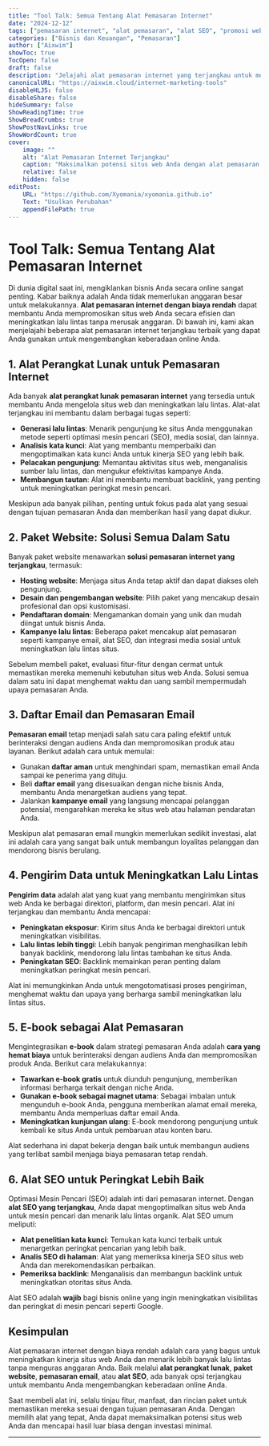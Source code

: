 ```yaml
---
title: "Tool Talk: Semua Tentang Alat Pemasaran Internet"
date: "2024-12-12"
tags: ["pemasaran internet", "alat pemasaran", "alat SEO", "promosi website", "pemasaran email"]
categories: ["Bisnis dan Keuangan", "Pemasaran"]
author: ["Aixwim"]
showToc: true
TocOpen: false
draft: false
description: "Jelajahi alat pemasaran internet yang terjangkau untuk meningkatkan kinerja situs web Anda dan meningkatkan lalu lintas. Pelajari tentang solusi biaya rendah untuk pemasaran email, SEO, dan lainnya."
canonicalURL: "https://aixwim.cloud/internet-marketing-tools"
disableHLJS: false
disableShare: false
hideSummary: false
ShowReadingTime: true
ShowBreadCrumbs: true
ShowPostNavLinks: true
ShowWordCount: true
cover:
    image: ""
    alt: "Alat Pemasaran Internet Terjangkau"
    caption: "Maksimalkan potensi situs web Anda dengan alat pemasaran internet yang terjangkau."
    relative: false
    hidden: false
editPost:
    URL: "https://github.com/Xyomania/xyomania.github.io"
    Text: "Usulkan Perubahan"
    appendFilePath: true
---
```


# Tool Talk: Semua Tentang Alat Pemasaran Internet

Di dunia digital saat ini, mengiklankan bisnis Anda secara online sangat penting. Kabar baiknya adalah Anda tidak memerlukan anggaran besar untuk melakukannya. **Alat pemasaran internet dengan biaya rendah** dapat membantu Anda mempromosikan situs web Anda secara efisien dan meningkatkan lalu lintas tanpa merusak anggaran. Di bawah ini, kami akan menjelajahi beberapa alat pemasaran internet terjangkau terbaik yang dapat Anda gunakan untuk mengembangkan keberadaan online Anda.

## 1. **Alat Perangkat Lunak untuk Pemasaran Internet**

Ada banyak **alat perangkat lunak pemasaran internet** yang tersedia untuk membantu Anda mengelola situs web dan meningkatkan lalu lintas. Alat-alat terjangkau ini membantu dalam berbagai tugas seperti:

- **Generasi lalu lintas**: Menarik pengunjung ke situs Anda menggunakan metode seperti optimasi mesin pencari (SEO), media sosial, dan lainnya.
- **Analisis kata kunci**: Alat yang membantu memperbaiki dan mengoptimalkan kata kunci Anda untuk kinerja SEO yang lebih baik.
- **Pelacakan pengunjung**: Memantau aktivitas situs web, menganalisis sumber lalu lintas, dan mengukur efektivitas kampanye Anda.
- **Membangun tautan**: Alat ini membantu membuat backlink, yang penting untuk meningkatkan peringkat mesin pencari.

Meskipun ada banyak pilihan, penting untuk fokus pada alat yang sesuai dengan tujuan pemasaran Anda dan memberikan hasil yang dapat diukur.

## 2. **Paket Website: Solusi Semua Dalam Satu**

Banyak paket website menawarkan **solusi pemasaran internet yang terjangkau**, termasuk:

- **Hosting website**: Menjaga situs Anda tetap aktif dan dapat diakses oleh pengunjung.
- **Desain dan pengembangan website**: Pilih paket yang mencakup desain profesional dan opsi kustomisasi.
- **Pendaftaran domain**: Mengamankan domain yang unik dan mudah diingat untuk bisnis Anda.
- **Kampanye lalu lintas**: Beberapa paket mencakup alat pemasaran seperti kampanye email, alat SEO, dan integrasi media sosial untuk meningkatkan lalu lintas situs.

Sebelum membeli paket, evaluasi fitur-fitur dengan cermat untuk memastikan mereka memenuhi kebutuhan situs web Anda. Solusi semua dalam satu ini dapat menghemat waktu dan uang sambil mempermudah upaya pemasaran Anda.

## 3. **Daftar Email dan Pemasaran Email**

**Pemasaran email** tetap menjadi salah satu cara paling efektif untuk berinteraksi dengan audiens Anda dan mempromosikan produk atau layanan. Berikut adalah cara untuk memulai:

- Gunakan **daftar aman** untuk menghindari spam, memastikan email Anda sampai ke penerima yang dituju.
- Beli **daftar email** yang disesuaikan dengan niche bisnis Anda, membantu Anda menargetkan audiens yang tepat.
- Jalankan **kampanye email** yang langsung mencapai pelanggan potensial, mengarahkan mereka ke situs web atau halaman pendaratan Anda.

Meskipun alat pemasaran email mungkin memerlukan sedikit investasi, alat ini adalah cara yang sangat baik untuk membangun loyalitas pelanggan dan mendorong bisnis berulang.

## 4. **Pengirim Data untuk Meningkatkan Lalu Lintas**

**Pengirim data** adalah alat yang kuat yang membantu mengirimkan situs web Anda ke berbagai direktori, platform, dan mesin pencari. Alat ini terjangkau dan membantu Anda mencapai:

- **Peningkatan eksposur**: Kirim situs Anda ke berbagai direktori untuk meningkatkan visibilitas.
- **Lalu lintas lebih tinggi**: Lebih banyak pengiriman menghasilkan lebih banyak backlink, mendorong lalu lintas tambahan ke situs Anda.
- **Peningkatan SEO**: Backlink memainkan peran penting dalam meningkatkan peringkat mesin pencari.

Alat ini memungkinkan Anda untuk mengotomatisasi proses pengiriman, menghemat waktu dan upaya yang berharga sambil meningkatkan lalu lintas situs.

## 5. **E-book sebagai Alat Pemasaran**

Mengintegrasikan **e-book** dalam strategi pemasaran Anda adalah **cara yang hemat biaya** untuk berinteraksi dengan audiens Anda dan mempromosikan produk Anda. Berikut cara melakukannya:

- **Tawarkan e-book gratis** untuk diunduh pengunjung, memberikan informasi berharga terkait dengan niche Anda.
- **Gunakan e-book sebagai magnet utama**: Sebagai imbalan untuk mengunduh e-book Anda, pengguna memberikan alamat email mereka, membantu Anda memperluas daftar email Anda.
- **Meningkatkan kunjungan ulang**: E-book mendorong pengunjung untuk kembali ke situs Anda untuk pembaruan atau konten baru.

Alat sederhana ini dapat bekerja dengan baik untuk membangun audiens yang terlibat sambil menjaga biaya pemasaran tetap rendah.

## 6. **Alat SEO untuk Peringkat Lebih Baik**

Optimasi Mesin Pencari (SEO) adalah inti dari pemasaran internet. Dengan **alat SEO yang terjangkau**, Anda dapat mengoptimalkan situs web Anda untuk mesin pencari dan menarik lalu lintas organik. Alat SEO umum meliputi:

- **Alat penelitian kata kunci**: Temukan kata kunci terbaik untuk menargetkan peringkat pencarian yang lebih baik.
- **Analis SEO di halaman**: Alat yang memeriksa kinerja SEO situs web Anda dan merekomendasikan perbaikan.
- **Pemeriksa backlink**: Menganalisis dan membangun backlink untuk meningkatkan otoritas situs Anda.

Alat SEO adalah **wajib** bagi bisnis online yang ingin meningkatkan visibilitas dan peringkat di mesin pencari seperti Google.

## Kesimpulan

Alat pemasaran internet dengan biaya rendah adalah cara yang bagus untuk meningkatkan kinerja situs web Anda dan menarik lebih banyak lalu lintas tanpa menguras anggaran Anda. Baik melalui **alat perangkat lunak**, **paket website**, **pemasaran email**, atau **alat SEO**, ada banyak opsi terjangkau untuk membantu Anda mengembangkan keberadaan online Anda.

Saat membeli alat ini, selalu tinjau fitur, manfaat, dan rincian paket untuk memastikan mereka sesuai dengan tujuan pemasaran Anda. Dengan memilih alat yang tepat, Anda dapat memaksimalkan potensi situs web Anda dan mencapai hasil luar biasa dengan investasi minimal.

---
